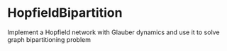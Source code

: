 # HopfieldBipartition
Implement a Hopfield network with Glauber dynamics and use it to solve graph bipartitioning problem
